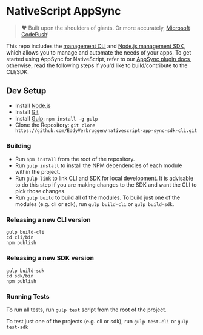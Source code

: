 # NativeScript AppSync

> ❤️ Built upon the shoulders of giants. Or more accurately, [Microsoft CodePush](https://github.com/microsoft/code-push)!

This repo includes the [management CLI](/cli) and [Node.js management SDK](/sdk), which allows you to manage and automate the needs of your apps.
To get started using AppSync for NativeScript, refer to our [AppSync plugin docs](https://github.com/EddyVerbruggen/nativescript-app-sync),
otherwise, read the following steps if you'd like to build/contribute to the CLI/SDK.

## Dev Setup

* Install [Node.js](https://nodejs.org/)
* Install [Git](http://www.git-scm.com/)
* Install [Gulp](https://gulpjs.com/): `npm install -g gulp`
* Clone the Repository: `git clone https://github.com/EddyVerbruggen/nativescript-app-sync-sdk-cli.git`

### Building

* Run `npm install` from the root of the repository.
* Run `gulp install` to install the NPM dependencies of each module within the project.
* Run `gulp link` to link CLI and SDK for local development. It is advisable to do this step if you are making changes to the SDK and want the CLI to pick those changes.
* Run `gulp build` to build all of the modules. To build just one of the modules (e.g. cli or sdk), run `gulp build-cli` or `gulp build-sdk`.

### Releasing a new CLI version

```shell
gulp build-cli
cd cli/bin
npm publish
```

### Releasing a new SDK version

```shell
gulp build-sdk
cd sdk/bin
npm publish
```

### Running Tests

To run all tests, run `gulp test` script from the root of the project.

To test just one of the projects (e.g. cli or sdk), run `gulp test-cli` or `gulp test-sdk`
